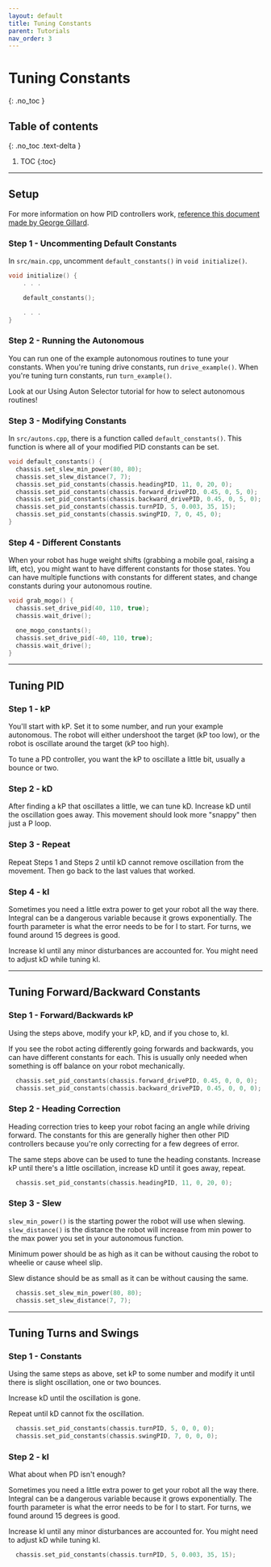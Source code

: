 ```yaml
---
layout: default
title: Tuning Constants
parent: Tutorials
nav_order: 3
---
```



# **Tuning Constants**
{: .no_toc }

## Table of contents
{: .no_toc .text-delta }

1. TOC
{:toc}


---

## Setup
For more information on how PID controllers work, [reference this document made by George Gillard](http://georgegillard.com/documents/2-introduction-to-pid-controllers). 

### Step 1 - Uncommenting Default Constants  
In `src/main.cpp`, uncomment `default_constants()` in `void initialize()`.  
```cpp
void initialize() {
    . . .

    default_constants();

    . . .
}
```


### Step 2 - Running the Autonomous  
You can run one of the example autonomous routines to tune your constants.  When you're tuning drive constants, run `drive_example()`.  When you're tuning turn constants, run `turn_example()`.

Look at our Using Auton Selector tutorial for how to select autonomous routines!


### Step 3 - Modifying Constants  
In `src/autons.cpp`, there is a function called `default_constants()`.  This function is where all of your modified PID constants can be set.  
```cpp
void default_constants() {
  chassis.set_slew_min_power(80, 80);
  chassis.set_slew_distance(7, 7);
  chassis.set_pid_constants(chassis.headingPID, 11, 0, 20, 0);
  chassis.set_pid_constants(chassis.forward_drivePID, 0.45, 0, 5, 0);
  chassis.set_pid_constants(chassis.backward_drivePID, 0.45, 0, 5, 0);
  chassis.set_pid_constants(chassis.turnPID, 5, 0.003, 35, 15);
  chassis.set_pid_constants(chassis.swingPID, 7, 0, 45, 0);
}
```


### Step 4 - Different Constants
When your robot has huge weight shifts (grabbing a mobile goal, raising a lift, etc), you might want to have different constants for those states.  You can have multiple functions with constants for different states, and change constants during your autonomous routine.
```cpp
void grab_mogo() {
  chassis.set_drive_pid(40, 110, true);
  chassis.wait_drive();

  one_mogo_constants();
  chassis.set_drive_pid(-40, 110, true);
  chassis.wait_drive();
}
```

---


## Tuning PID

### Step 1 - kP
You'll start with kP.  Set it to some number, and run your example autonomous.  The robot will either undershoot the target (kP too low), or the robot is oscillate around the target (kP too high).  

To tune a PD controller, you want the kP to oscillate a little bit, usually a bounce or two.   

### Step 2 - kD
After finding a kP that oscillates a little, we can tune kD.  Increase kD until the oscillation goes away.  This movement should look more "snappy" then just a P loop.

### Step 3 - Repeat
Repeat Steps 1 and Steps 2 until kD cannot remove oscillation from the movement.  Then go back to the last values that worked. 

### Step 4 - kI
Sometimes you need a little extra power to get your robot all the way there.  Integral can be a dangerous variable because it grows exponentially.  The fourth parameter is what the error needs to be for I to start.  For turns, we found around 15 degrees is good. 

Increase kI until any minor disturbances are accounted for.  You might need to adjust kD while tuning kI.  

---


## Tuning Forward/Backward Constants  


### Step 1 - Forward/Backwards kP
Using the steps above, modify your kP, kD, and if you chose to, kI.  

If you see the robot acting differently going forwards and backwards, you can have different constants for each.  This is usually only needed when something is off balance on your robot mechanically.
```cpp
  chassis.set_pid_constants(chassis.forward_drivePID, 0.45, 0, 0, 0);
  chassis.set_pid_constants(chassis.backward_drivePID, 0.45, 0, 0, 0);
```


### Step 2 - Heading Correction 
Heading correction tries to keep your robot facing an angle while driving forward.  The constants for this are generally higher then other PID controllers because you're only correcting for a few degrees of error.  

The same steps above can be used to tune the heading constants.  Increase kP until there's a little oscillation, increase kD until it goes away, repeat. 

```cpp
  chassis.set_pid_constants(chassis.headingPID, 11, 0, 20, 0);
```


### Step 3 - Slew
`slew_min_power()` is the starting power the robot will use when slewing.  `slew_distance()` is the distance the robot will increase from min power to the max power you set in your autonomous function.  

Minimum power should be as high as it can be without causing the robot to wheelie or cause wheel slip.  

Slew distance should be as small as it can be without causing the same. 

```cpp
  chassis.set_slew_min_power(80, 80);
  chassis.set_slew_distance(7, 7);
```


---


## Tuning Turns and Swings  


### Step 1 - Constants 
Using the same steps as above, set kP to some number and modify it until there is slight oscillation, one or two bounces. 

Increase kD until the oscillation is gone.  

Repeat until kD cannot fix the oscillation.  
```cpp
  chassis.set_pid_constants(chassis.turnPID, 5, 0, 0, 0);
  chassis.set_pid_constants(chassis.swingPID, 7, 0, 0, 0);
```


### Step 2 - kI
What about when PD isn't enough?  

Sometimes you need a little extra power to get your robot all the way there.  Integral can be a dangerous variable because it grows exponentially.  The fourth parameter is what the error needs to be for I to start.  For turns, we found around 15 degrees is good. 

Increase kI until any minor disturbances are accounted for.  You might need to adjust kD while tuning kI.   

```cpp
  chassis.set_pid_constants(chassis.turnPID, 5, 0.003, 35, 15);
```